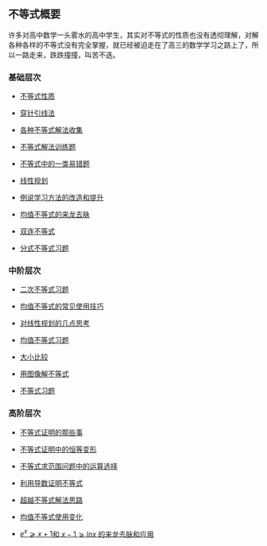 ##  不等式概要<!-- {docsify-ignore} -->

许多对高中数学一头雾水的高中学生，其实对不等式的性质也没有透彻理解，对解各种各样的不等式没有完全掌握，就已经被迫走在了高三的数学学习之路上了，所以一路走来，跌跌撞撞，叫苦不迭。

### 基础层次

*  <a  href="https://www.cnblogs.com/wanghai0666/p/12587035.html"  target="_blank">不等式性质</a> 

*  <a  href=" https://www.cnblogs.com/wanghai0666/p/9429436.html "  target="_blank" >穿针引线法</a> 

*  <a  href=" https://www.cnblogs.com/wanghai0666/p/9313457.html "  target="_blank" >各种不等式解法收集 </a>  

*  <a  href="https://www.cnblogs.com/wanghai0666/p/10735557.html "  target="_blank">不等式解法训练题</a>

*  <a  href=" http://www.cnblogs.com/wanghai0666/p/5755632.html"  target="_blank" >不等式中的一类易错题 </a>  

*  <a  href="https://www.cnblogs.com/wanghai0666/p/9608814.html  "  target="_blank" >线性规划</a> 

*  <a  href=" https://www.cnblogs.com/wanghai0666/p/9759089.html "  target="_blank" >例说学习方法的改造和提升</a> 

*  <a  href=" https://www.cnblogs.com/wanghai0666/p/9613222.html "  target="_blank" >均值不等式的来龙去脉 </a>

*  <a  href="https://www.cnblogs.com/wanghai0666/p/11332530.html "  target="_blank">双连不等式</a>

*  <a  href=" https://www.cnblogs.com/wanghai0666/p/7364526.html "  target="_blank" >分式不等式习题</a>

### 中阶层次

* <a   href="https://www.cnblogs.com/wanghai0666/p/11416216.html "  target="_blank">二次不等式习题</a>

* <a   href="https://www.cnblogs.com/wanghai0666/p/9313519.html  "  target="_blank" >均值不等式的常见使用技巧</a>

* <a   href="https://www.cnblogs.com/wanghai0666/p/6558203.html  "  target="_blank" >对线性规划的几点思考 </a> 

* <a   href=" https://www.cnblogs.com/wanghai0666/p/9613235.html "  target="_blank" >均值不等式习题 </a>  

* <a   href="https://www.cnblogs.com/wanghai0666/p/9977440.html  "  target="_blank" >大小比较</a> 

* <a   href="https://www.cnblogs.com/wanghai0666/p/8668039.html  "  target="_blank" >用图像解不等式</a>  

* <a   href=" https://www.cnblogs.com/wanghai0666/p/7350948.html "  target="_blank" >不等式习题</a>

### 高阶层次

* <a   href=" https://www.cnblogs.com/wanghai0666/p/8845923.html "  target="_blank" >不等式证明的那些事 </a>

* [不等式证明中的恒等变形](https://www.cnblogs.com/wanghai0666/p/14755704.html)

* [不等式求范围问题中的运算选择](https://www.cnblogs.com/wanghai0666/p/16240976.html)

* <a   href=" https://www.cnblogs.com/wanghai0666/p/6100316.html "  target="_blank" >利用导数证明不等式 </a>

* <a   href="https://www.cnblogs.com/wanghai0666/p/11610828.html"  target="_blank">超越不等式解法思路</a> 

* <a   href="https://www.cnblogs.com/wanghai0666/p/10614079.html "  target="_blank">均值不等式使用变化</a> 

* [$e^x⩾x+1$和 $x−1⩾lnx$ 的来龙去脉和应用](https://www.cnblogs.com/wanghai0666/p/16217610.html) 

